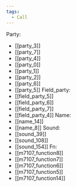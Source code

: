 ```yaml
---
tags:
  - Call
---
```

Party:
- [[party_3]]
- [[party_7]]
- [[party_4]]
- [[party_0]]
- [[party_1]]
- [[party_2]]
- [[party_6]]
- [[party_5]]
Field_party:
- [[field_party_5]]
- [[field_party_6]]
- [[field_party_7]]
- [[field_party_4]]
Name:
- [[name_14]]
- [[name_8]]
Sound:
- [[sound_39]]
- [[sound_108]]
- [[sound_154]]
Fn:
- [[m7107_function8]]
- [[m7107_function7]]
- [[m7107_function6]]
- [[m7107_function5]]
- [[m7107_function14]]
